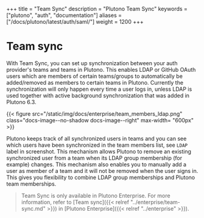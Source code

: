 +++
title = "Team Sync"
description = "Plutono Team Sync"
keywords = ["plutono", "auth", "documentation"]
aliases = ["/docs/plutono/latest/auth/saml/"]
weight = 1200
+++

# Team sync

With Team Sync, you can set up synchronization between your auth provider's teams and teams in Plutono. This enables LDAP or GitHub OAuth users which are members
of certain teams/groups to automatically be added/removed as members to certain teams in Plutono. Currently the synchronization will only happen every
time a user logs in, unless LDAP is used together with active background synchronization that was added in Plutono 6.3.

{{< figure src="/static/img/docs/enterprise/team_members_ldap.png" class="docs-image--no-shadow docs-image--right" max-width= "600px" >}}

Plutono keeps track of all synchronized users in teams and you can see which users have been synchronized in the team members list, see `LDAP` label in screenshot.
This mechanism allows Plutono to remove an existing synchronized user from a team when its LDAP group membership (for example) changes. This mechanism also enables you to manually add a user as member of a team and it will not be removed when the user signs in. This gives you flexibility to combine LDAP group memberships and Plutono team memberships.

<div class="clearfix"></div>

> Team Sync is only available in Plutono Enterprise.  For more information, refer to [Team sync]({{< relref "../enterprise/team-sync.md" >}}) in [Plutono Enterprise]({{< relref "../enterprise" >}}).
